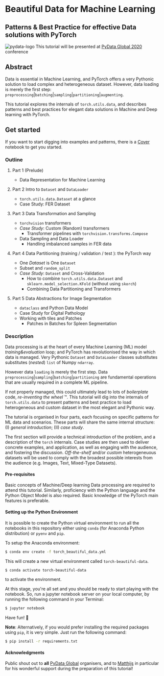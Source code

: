 # Beautiful Data for Machine Learning

## Patterns & Best Practice for effective Data solutions with PyTorch

![pydata-logo](https://pydata.org/global2021/wp-content/uploads/2021/06/logo.png)
This tutorial will be presented at [PyData Global 2020](https://global.pydata.org/) conference

## Abstract

Data is essential in Machine Learning, and PyTorch offers a very Pythonic solution to load complex and heterogeneous dataset.
However, data loading is merely the first step: `preprocessing`|`batching`|`sampling`|`partitioning`|`augmenting`.

This tutorial explores the internals of `torch.utils.data`, and describes patterns and best practices for elegant data solutions
in Machine and Deep learning with PyTorch.


## Get started


If you want to start digging into examples and patterns, there is a [Cover](Cover.ipynb) notebook to get you started.


### Outline

1. Part 1 (Prelude)
    * Data Representation for Machine Learning

2. Part 2 Intro to `Dataset` and `DataLoader`
    * `torch.utils.data.Dataset` at a glance
    * Case Study: FER Dataset

3. Part 3 Data Transformation and Sampling
    * `torchvision` transformers
    * _Case Study_: Custom (Random) transformers
        * Transformer pipelines with `torchvision.transforms.Compose`
    * Data Sampling and Data Loader
        * Handling imbalanced samples in FER data

4. Part 4 Data Partitioning (training / validation / test ): the PyTorch way
    * One _Dataset_ is One `Dataset`
    * Subset and `random_split`
    * _Case Study_: `Dataset` and Cross-Validation
        * How to combine `torch.utils.data.Dataset` and `sklearn.model_selection.KFold` (without using `skorch`)
        * Combining Data Partitioning and Transformers

5. Part 5 Data Abstractions for Image Segmentation
    * `dataclass` and Python Data Model
    * Case Study for Digital Pathology
    * Working with tiles and Patches
        * Patches in Batches for Spleen Segmentation

### Description

Data processing is at the heart of every Machine Learning (ML) model _training&evaluation_ loop; and PyTorch has revolutionised the way in which data is managed.
Very Pythonic `Dataset` and `DataLoader` classes substitutes substitutes (_nested_) `list` of Numpy `ndarray`.

However data `loading` is merely the first step. Data `preprocessing`|`sampling`|`batching`|`partitioning` are fundamental operations that are usually required in a complete ML pipeline.

If not properly managed, this could ultimately lead to lots of _boilerplate_ code,  _re-inventing the wheel_ ™.
This tutorial will dig into the internals of `torch.utils.data` to present patterns and best practice to load heterogeneous and custom dataset in the most elegant and Pythonic way.

The tutorial is organised in four parts, each focusing on specific patterns for ML data and scenarios.
These parts will share the same internal structure: (I) _general introduction_; (II) _case study_.

The first section will provide a technical introduction of the problem, and a description of the `torch` internals.
Case studies are then used to deliver concrete examples, and application, as well as engaging with the audience, and fostering the discussion.
_Off-the-shelf_ and/or _custom_ heterogeneuous datasets will be used to comply with the broadest possible interests from the audience
(e.g. Images, Text, Mixed-Type Datasets).

#### Pre-requisites

Basic concepts of Machine/Deep learning Data processing are required to attend this tutorial. Similarly, proficiency with the Python language and
the Python Object Model is also required. Basic knowledge of the PyTorch main features is preferable.

#### Setting up the Python Environment

It is possible to create the Python virtual environment to run all the notebooks in this repository either using `conda` (for Anaconda Python distribution) or `pyenv` and `pip`.

To setup the Anaconda environment:
```bash
$ conda env create -f torch_beautiful_data.yml
```
This will create a new virtual environment called `torch-beautiful-data`. 

```bash
$ conda activate torch-beautiful-data
```
to activate the environment.

At this stage, you're all set and you should be ready to start playing with the notebook.
So, run a jupyter notebook server on your local computer, by running the following command in your Terminal:

```bash
$ jupyter notebook
```

Have fun! 🎉

**Note**: Alternatively, if you would prefer installing the required packages using `pip`, it is very simple. Just run the following command:

```bash
$ pip install -r requirements.txt
```

#### Acknowledgments

Public shout out to **all** [PyData Global](https://global.pydata.org/) organisers, 
and to [Matthijs](https://github.com/MBrouns) in particular for his wonderful 
support during the preparation of this tutorial!
